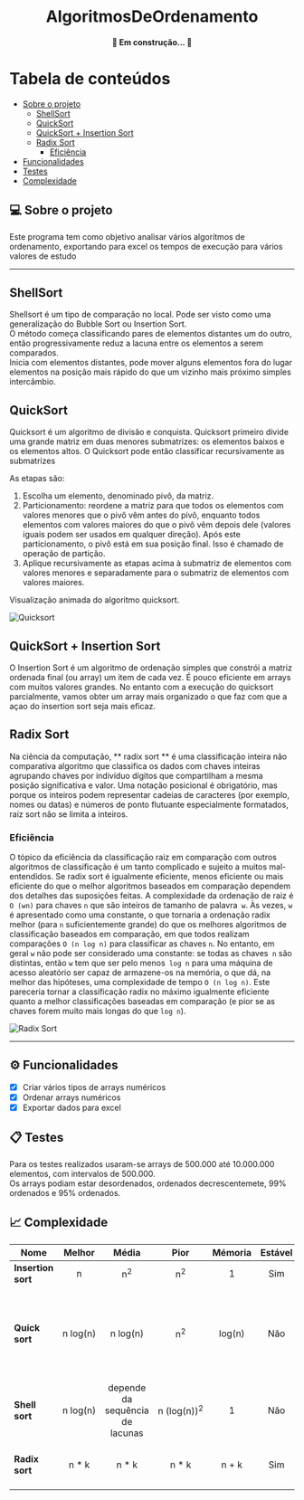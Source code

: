 <h1 align="center">
      AlgoritmosDeOrdenamento </a>
</h1>

<h4 align="center">
	🚧    Em construção...   🚧
</h4>

Tabela de conteúdos
=================
<!--ts-->
   * [Sobre o projeto](#-sobre-o-projeto)
     * [ShellSort](#shellsort)
     * [QuickSort](#quicksort)
     * [QuickSort + Insertion Sort](#quicksort--insertion-sort)
     * [Radix Sort](#radix-sort)
     	* [Eficiência](#eficiência)
   * [Funcionalidades](#gear-funcionalidades)
   * [Testes](#clipboard-testes)
   * [Complexidade](#chart_with_upwards_trend-complexidade)

<!--te-->

## 💻 Sobre o projeto

Este programa tem como objetivo analisar vários algoritmos de ordenamento, exportando para excel os tempos de execução para vários valores de estudo 

---
## ShellSort

Shellsort é um tipo de comparação no local. Pode ser visto como uma generalização do Bubble Sort ou Insertion Sort.\
O método começa classificando pares de elementos distantes um do outro, então progressivamente reduz a lacuna entre os elementos a serem comparados.\
Inicia com elementos distantes, pode mover alguns elementos fora do lugar 
elementos na posição mais rápido do que um vizinho mais próximo simples 
intercâmbio.


## QuickSort

Quicksort é um algoritmo de divisão e conquista.
Quicksort primeiro divide uma grande matriz em duas menores 
submatrizes: os elementos baixos e os elementos altos.
O Quicksort pode então classificar recursivamente as submatrizes

As etapas são:

1. Escolha um elemento, denominado pivô, da matriz.
2. Particionamento: reordene a matriz para que todos os elementos com 
valores menores que o pivô vêm antes do pivô, enquanto todos 
elementos com valores maiores do que o pivô vêm depois dele 
(valores iguais podem ser usados em qualquer direção). Após este particionamento,
o pivô está em sua posição final. Isso é chamado de
operação de partição.
3. Aplique recursivamente as etapas acima à submatriz de 
elementos com valores menores e separadamente para o 
submatriz de elementos com valores maiores.

Visualização animada do algoritmo quicksort.

![Quicksort](https://www.tutorialspoint.com/data_structures_algorithms/images/quick_sort_partition_animation.gif)


## QuickSort + Insertion Sort

O Insertion Sort é um algoritmo de ordenação simples que constrói a matriz ordenada final (ou array) um item de cada vez. É pouco eficiente em arrays com muitos valores grandes.
No entanto com a execução do quicksort parcialmente, vamos obter um array mais organizado o que faz com que a açao do insertion sort seja mais eficaz.


## Radix Sort

Na ciência da computação, ** radix sort ** é uma classificação inteira não comparativa 
algoritmo que classifica os dados com chaves inteiras agrupando chaves por indivíduo 
dígitos que compartilham a mesma posição significativa e valor. Uma notação posicional
é obrigatório, mas porque os inteiros podem representar cadeias de caracteres 
(por exemplo, nomes ou datas) e números de ponto flutuante especialmente formatados, raiz 
sort não se limita a inteiros.


### Eficiência

O tópico da eficiência da classificação raiz em comparação com outros algoritmos de classificação é 
um tanto complicado e sujeito a muitos mal-entendidos. Se radix
sort é igualmente eficiente, menos eficiente ou mais eficiente do que o melhor 
algoritmos baseados em comparação dependem dos detalhes das suposições feitas. 
A complexidade da ordenação de raiz é `O (wn)` para chaves `n` que são inteiros de tamanho de palavra` w`. 
Às vezes, `w` é apresentado como uma constante, o que tornaria a ordenação radix melhor 
(para `n` suficientemente grande) do que os melhores algoritmos de classificação baseados em comparação, 
em que todos realizam comparações `O (n log n)` para classificar as chaves `n`. No entanto, em
geral `w` não pode ser considerado uma constante: se todas as chaves` n` são distintas, 
então `w` tem que ser pelo menos` log n` para uma máquina de acesso aleatório ser capaz de 
armazene-os na memória, o que dá, na melhor das hipóteses, uma complexidade de tempo `O (n log n)`. Este
pareceria tornar a classificação radix no máximo igualmente eficiente quanto a melhor 
classificações baseadas em comparação (e pior se as chaves forem muito mais longas do que `log n`).

![Radix Sort](https://www.researchgate.net/publication/291086231/figure/fig1/AS:614214452404240@1523451545568/Simplistic-illustration-of-the-steps-performed-in-a-radix-sort-In-this-example-the.png)




---

## :gear: Funcionalidades

- [x] Criar vários tipos de arrays numéricos
- [x] Ordenar arrays numéricos
- [x] Exportar dados para excel

## :clipboard: Testes

Para os testes realizados usaram-se arrays de 500.000 até 10.000.000 elementos, com intervalos de 500.000.\
Os arrays podiam estar desordenados, ordenados decrescentemete, 99% ordenados e 95% ordenados.

## :chart_with_upwards_trend: Complexidade

| Nome                  | Melhor          | Média               | Pior                | Mémoria   | Estável   | comentários |
| --------------------- | :-------------: | :-----------------: | :-----------------: | :-------: | :-------: | :--------   |
| **Insertion sort**    | n               | n<sup>2</sup>       | n<sup>2</sup>       | 1         | Sim       |             |
| **Quick sort**        | n&nbsp;log(n)   | n&nbsp;log(n)       | n<sup>2</sup>       | log(n)    | Não       | O Quicksort geralmente é feito no local com o espaço de pilha O  O(log(n)) stack space |
| **Shell sort**        | n&nbsp;log(n)   | depende da sequência de lacunas | n&nbsp;(log(n))<sup>2</sup>     | 1      | Não    |                   |
| **Radix sort**        | n * k           | n * k               | n * k               | n + k     | Sim       | k - comprimento da chave mais longa |
